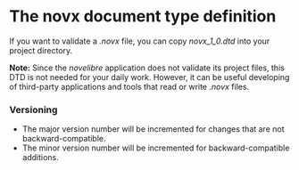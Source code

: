 # The novx document type definition

If you want to validate a *.novx* file, you can copy *novx_1_0.dtd*
into your project directory.

**Note:** Since the *novelibre* application does not validate its project files, 
this DTD is not needed for your daily work. However, it can be useful developing
of third-party applications and tools that read or write *.novx* files.


### Versioning

- The major version number will be incremented for changes that are not backward-compatible.
- The minor version number will be incremented for backward-compatible additions.